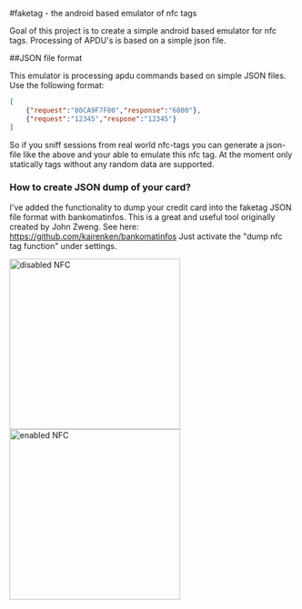 #faketag - the android based emulator of nfc tags 

Goal of this project is to create a simple android based emulator for nfc tags.
Processing of APDU's is based on a simple json file.

##JSON file format

This emulator is processing apdu commands based on simple JSON files. Use the following format:

```json
[
	{"request":"80CA9F7F00","response":"6800"},
  	{"request":"12345","respone":"12345"}
]
```

So if you sniff sessions from real world nfc-tags you can generate a json-file like the above and
your able to emulate this nfc tag. At the moment only statically tags without any random data are 
supported.

### How to create JSON dump of your card?

I've added the functionality to dump your credit card into the faketag JSON file format with bankomatinfos. 
This is a great and useful tool originally created by John Zweng.
See here: https://github.com/kairenken/bankomatinfos 
Just activate the "dump nfc tag function" under settings. 

<img src="https://github.com/kairenken/faketag/blob/master/img/Screenshot_2015-03-09-09-42-56.png" alt="disabled NFC" width="300"/>
<img src="https://github.com/kairenken/faketag/blob/master/img/Screenshot_2015-03-09-09-43-02.png" alt="enabled NFC" width="300"/>



